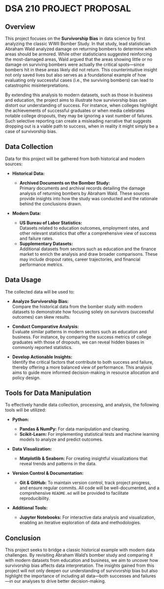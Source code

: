 # DSA 210 PROJECT PROPOSAL

## Overview

This project focuses on the **Survivorship Bias** in data science by first analyzing the classic WWII Bomber Study. In that study, lead statistician Abraham Wald analyzed damage on returning bombers to determine which areas should be armored. While other statisticians suggested reinforcing the most-damaged areas, Wald argued that the areas showing little or no damage on surviving bombers were actually the critical spots—since bombers hit in these areas likely did not return. This counterintuitive insight not only saved lives but also serves as a foundational example of how evaluating only successful cases (i.e., the surviving bombers) can lead to catastrophic misinterpretations.

By extending this analysis to modern datasets, such as those in business and education, the project aims to illustrate how survivorship bias can distort our understanding of success. For instance, when colleges highlight the achievements of successful graduates or when media celebrates notable college dropouts, they may be ignoring a vast number of failures. Such selective reporting can create a misleading narrative that suggests dropping out is a viable path to success, when in reality it might simply be a case of survivorship bias.

## Data Collection

Data for this project will be gathered from both historical and modern sources:

- **Historical Data:**
  - **Archived Documents on the Bomber Study:**  
    Primary documents and archival records detailing the damage analysis of returning bombers by Abraham Wald. These sources provide insights into how the study was conducted and the rationale behind the conclusions drawn.
  
- **Modern Data:**
  - **US Bureau of Labor Statistics:**  
    Datasets related to education outcomes, employment rates, and other relevant statistics that offer a comprehensive view of success and failure rates.
  - **Supplementary Datasets:**  
    Additional datasets from sectors such as education and the finance market to enrich the analysis and draw broader comparisons. These may include dropout rates, career trajectories, and financial performance metrics.


## Data Usage

The collected data will be used to:

- **Analyze Survivorship Bias:**  
  Compare the historical data from the bomber study with modern datasets to demonstrate how focusing solely on survivors (successful outcomes) can skew results.
  
- **Conduct Comparative Analysis:**  
  Evaluate similar patterns in modern sectors such as education and business. For instance, by comparing the success metrics of college graduates with those of dropouts, we can reveal hidden biases in commonly reported statistics.
  
- **Develop Actionable Insights:**  
  Identify the critical factors that contribute to both success and failure, thereby offering a more balanced view of performance. This analysis aims to guide more informed decision-making in resource allocation and policy design.

## Tools for Data Manipulation

To effectively handle data collection, processing, and analysis, the following tools will be utilized:

- **Python:**
  - **Pandas & NumPy:** For data manipulation and cleaning.
  - **Scikit-Learn:** For implementing statistical tests and machine learning models to analyze and predict outcomes.
  
- **Data Visualization:**
  - **Matplotlib & Seaborn:** For creating insightful visualizations that reveal trends and patterns in the data.
  
- **Version Control & Documentation:**
  - **Git & GitHub:** To maintain version control, track project progress, and ensure regular commits. All code will be well-documented, and a comprehensive `README.md` will be provided to facilitate reproducibility.
  
- **Additional Tools:**
  - **Jupyter Notebooks:** For interactive data analysis and visualization, enabling an iterative exploration of data and methodologies.

## Conclusion

This project seeks to bridge a classic historical example with modern data challenges. By revisiting Abraham Wald’s bomber study and comparing it with modern datasets from education and business, we aim to uncover how survivorship bias affects data interpretation. The insights gained from this project will not only deepen our understanding of survivorship bias but also highlight the importance of including all data—both successes and failures—in our analyses to drive better decision-making.
